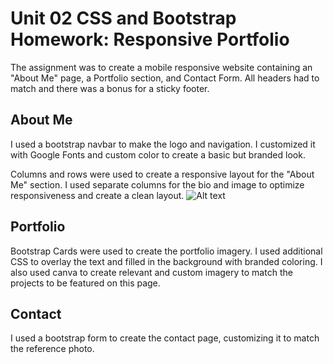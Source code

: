 # Unit 02 CSS and Bootstrap Homework: Responsive Portfolio

The assignment was to create a mobile responsive website containing an "About Me" page, a Portfolio section, and Contact Form. All headers had to match and there was a bonus for a sticky footer. 

## About Me

I used a bootstrap navbar to make the logo and navigation. I customized it with Google Fonts and custom color to create a basic but branded look.

Columns and rows were used to create a responsive layout for the "About Me" section. I used separate columns for the bio and image to optimize responsiveness and create a clean layout.
![Alt text](/screenshots/About%Me.png)

## Portfolio

Bootstrap Cards were used to create the portfolio imagery. I used additional CSS to overlay the text and filled in the background with branded coloring. I also used canva to create relevant and custom imagery to match the projects to be featured on this page.

## Contact
I used a bootstrap form to create the contact page, customizing it to match the reference photo.

